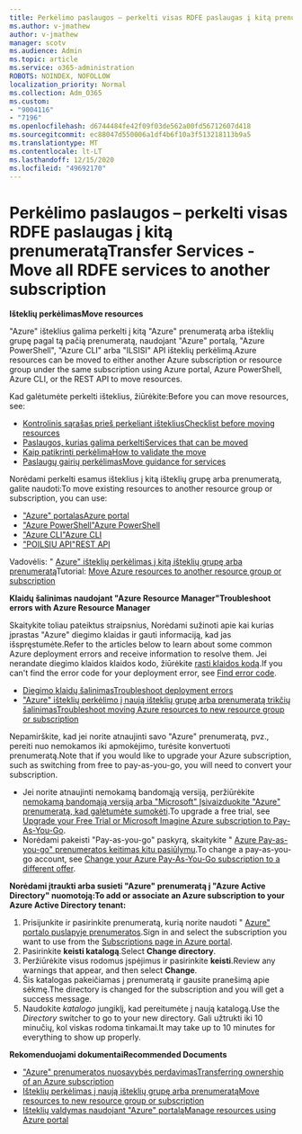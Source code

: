 ```yaml
---
title: Perkėlimo paslaugos – perkelti visas RDFE paslaugas į kitą prenumeratą
ms.author: v-jmathew
author: v-jmathew
manager: scotv
ms.audience: Admin
ms.topic: article
ms.service: o365-administration
ROBOTS: NOINDEX, NOFOLLOW
localization_priority: Normal
ms.collection: Adm_O365
ms.custom:
- "9004116"
- "7196"
ms.openlocfilehash: d6744484fe42f09f03de562a00fd56712607d418
ms.sourcegitcommit: ec88047d550006a1df4b6f10a3f513218113b9a5
ms.translationtype: MT
ms.contentlocale: lt-LT
ms.lasthandoff: 12/15/2020
ms.locfileid: "49692170"
---
```

# <a name="transfer-services---move-all-rdfe-services-to-another-subscription"></a><span data-ttu-id="2d925-102">Perkėlimo paslaugos – perkelti visas RDFE paslaugas į kitą prenumeratą</span><span class="sxs-lookup"><span data-stu-id="2d925-102">Transfer Services - Move all RDFE services to another subscription</span></span>

<span data-ttu-id="2d925-103">**Išteklių perkėlimas**</span><span class="sxs-lookup"><span data-stu-id="2d925-103">**Move resources**</span></span>

<span data-ttu-id="2d925-104">"Azure" išteklius galima perkelti į kitą "Azure" prenumeratą arba išteklių grupę pagal tą pačią prenumeratą, naudojant "Azure" portalą, "Azure PowerShell", "Azure CLI" arba "ILSISI" API išteklių perkėlimą.</span><span class="sxs-lookup"><span data-stu-id="2d925-104">Azure resources can be moved to either another Azure subscription or resource group under the same subscription using Azure portal, Azure PowerShell, Azure CLI, or the REST API to move resources.</span></span>

<span data-ttu-id="2d925-105">Kad galėtumėte perkelti išteklius, žiūrėkite:</span><span class="sxs-lookup"><span data-stu-id="2d925-105">Before you can move resources, see:</span></span>

- [<span data-ttu-id="2d925-106">Kontrolinis sąrašas prieš perkeliant išteklius</span><span class="sxs-lookup"><span data-stu-id="2d925-106">Checklist before moving resources</span></span>](https://docs.microsoft.com/azure/azure-resource-manager/resource-group-move-resources?WT.mc_id=Portal-Microsoft_Azure_Support#checklist-before-moving-resources)
- [<span data-ttu-id="2d925-107">Paslaugos, kurias galima perkelti</span><span class="sxs-lookup"><span data-stu-id="2d925-107">Services that can be moved</span></span>](https://docs.microsoft.com/azure/azure-resource-manager/move-support-resources?WT.mc_id=Portal-Microsoft_Azure_Support)
- [<span data-ttu-id="2d925-108">Kaip patikrinti perkėlimą</span><span class="sxs-lookup"><span data-stu-id="2d925-108">How to validate the move</span></span>](https://docs.microsoft.com/azure/azure-resource-manager/resource-group-move-resources?WT.mc_id=Portal-Microsoft_Azure_Support#validate-move)
- [<span data-ttu-id="2d925-109">Paslaugų gairių perkėlimas</span><span class="sxs-lookup"><span data-stu-id="2d925-109">Move guidance for services</span></span>](https://docs.microsoft.com/azure/azure-resource-manager/move-limitations/app-service-move-limitations?WT.mc_id=Portal-Microsoft_Azure_Support)

<span data-ttu-id="2d925-110">Norėdami perkelti esamus išteklius į kitą išteklių grupę arba prenumeratą, galite naudoti:</span><span class="sxs-lookup"><span data-stu-id="2d925-110">To move existing resources to another resource group or subscription, you can use:</span></span>

- [<span data-ttu-id="2d925-111">"Azure" portalas</span><span class="sxs-lookup"><span data-stu-id="2d925-111">Azure portal</span></span>](https://docs.microsoft.com/azure/azure-resource-manager/resource-group-move-resources?WT.mc_id=Portal-Microsoft_Azure_Support#use-the-portal)
- [<span data-ttu-id="2d925-112">"Azure PowerShell"</span><span class="sxs-lookup"><span data-stu-id="2d925-112">Azure PowerShell</span></span>](https://docs.microsoft.com/azure/azure-resource-manager/resource-group-move-resources?WT.mc_id=Portal-Microsoft_Azure_Support#use-azure-powershell)
- [<span data-ttu-id="2d925-113">"Azure CLI"</span><span class="sxs-lookup"><span data-stu-id="2d925-113">Azure CLI</span></span>](https://docs.microsoft.com/azure/azure-resource-manager/resource-group-move-resources?WT.mc_id=Portal-Microsoft_Azure_Support#use-azure-cli)
- [<span data-ttu-id="2d925-114">"POILSIU API"</span><span class="sxs-lookup"><span data-stu-id="2d925-114">REST API</span></span>](https://docs.microsoft.com/azure/azure-resource-manager/resource-group-move-resources?WT.mc_id=Portal-Microsoft_Azure_Support#use-rest-api)

<span data-ttu-id="2d925-115">Vadovėlis: " [Azure" išteklių perkėlimas į kitą išteklių grupę arba prenumeratą](https://docs.microsoft.com/azure/azure-resource-manager/resource-manager-tutorial-move-resources)</span><span class="sxs-lookup"><span data-stu-id="2d925-115">Tutorial: [Move Azure resources to another resource group or subscription](https://docs.microsoft.com/azure/azure-resource-manager/resource-manager-tutorial-move-resources)</span></span>

<span data-ttu-id="2d925-116">**Klaidų šalinimas naudojant "Azure Resource Manager"**</span><span class="sxs-lookup"><span data-stu-id="2d925-116">**Troubleshoot errors with Azure Resource Manager**</span></span>

<span data-ttu-id="2d925-117">Skaitykite toliau pateiktus straipsnius, Norėdami sužinoti apie kai kurias įprastas "Azure" diegimo klaidas ir gauti informaciją, kad jas išspręstumėte.</span><span class="sxs-lookup"><span data-stu-id="2d925-117">Refer to the articles below to learn about some common Azure deployment errors and receive information to resolve them.</span></span> <span data-ttu-id="2d925-118">Jei nerandate diegimo klaidos klaidos kodo, žiūrėkite [rasti klaidos kodą](https://docs.microsoft.com/azure/azure-resource-manager/resource-manager-common-deployment-errors?WT.mc_id=Portal-Microsoft_Azure_Support#find-error-code).</span><span class="sxs-lookup"><span data-stu-id="2d925-118">If you can't find the error code for your deployment error, see [Find error code](https://docs.microsoft.com/azure/azure-resource-manager/resource-manager-common-deployment-errors?WT.mc_id=Portal-Microsoft_Azure_Support#find-error-code).</span></span>

- [<span data-ttu-id="2d925-119">Diegimo klaidų šalinimas</span><span class="sxs-lookup"><span data-stu-id="2d925-119">Troubleshoot deployment errors</span></span>](https://docs.microsoft.com/azure/azure-resource-manager/resource-manager-common-deployment-errors)
- [<span data-ttu-id="2d925-120">"Azure" išteklių perkėlimo į naują išteklių grupę arba prenumeratą trikčių šalinimas</span><span class="sxs-lookup"><span data-stu-id="2d925-120">Troubleshoot moving Azure resources to new resource group or subscription</span></span>](https://docs.microsoft.com/azure/azure-resource-manager/troubleshoot-move)

<span data-ttu-id="2d925-121">Nepamirškite, kad jei norite atnaujinti savo "Azure" prenumeratą, pvz., pereiti nuo nemokamos iki apmokėjimo, turėsite konvertuoti prenumeratą.</span><span class="sxs-lookup"><span data-stu-id="2d925-121">Note that if you would like to upgrade your Azure subscription, such as switching from free to pay-as-you-go, you will need to convert your subscription.</span></span>

- <span data-ttu-id="2d925-122">Jei norite atnaujinti nemokamą bandomąją versiją, peržiūrėkite [nemokamą bandomąją versiją arba "Microsoft" Įsivaizduokite "Azure" prenumeratą, kad galėtumėte sumokėti](https://docs.microsoft.com/azure/billing/billing-upgrade-azure-subscription).</span><span class="sxs-lookup"><span data-stu-id="2d925-122">To upgrade a free trial, see [Upgrade your Free Trial or Microsoft Imagine Azure subscription to Pay-As-You-Go](https://docs.microsoft.com/azure/billing/billing-upgrade-azure-subscription).</span></span>
- <span data-ttu-id="2d925-123">Norėdami pakeisti "Pay-as-you-go" paskyrą, skaitykite " [Azure Pay-as-you-go" prenumeratos keitimas kitu pasiūlymu](https://docs.microsoft.com/azure/billing/billing-how-to-switch-azure-offer).</span><span class="sxs-lookup"><span data-stu-id="2d925-123">To change a pay-as-you-go account, see [Change your Azure Pay-As-You-Go subscription to a different offer](https://docs.microsoft.com/azure/billing/billing-how-to-switch-azure-offer).</span></span>

<span data-ttu-id="2d925-124">**Norėdami įtraukti arba susieti "Azure" prenumeratą į "Azure Active Directory" nuomotoją:**</span><span class="sxs-lookup"><span data-stu-id="2d925-124">**To add or associate an Azure subscription to your Azure Active Directory tenant:**</span></span>

1. <span data-ttu-id="2d925-125">Prisijunkite ir pasirinkite prenumeratą, kurią norite naudoti " [Azure" portalo puslapyje prenumeratos](https://portal.azure.com/#blade/Microsoft_Azure_Billing/SubscriptionsBlade).</span><span class="sxs-lookup"><span data-stu-id="2d925-125">Sign in and select the subscription you want to use from the [Subscriptions page in Azure portal](https://portal.azure.com/#blade/Microsoft_Azure_Billing/SubscriptionsBlade).</span></span>
2. <span data-ttu-id="2d925-126">Pasirinkite **keisti katalogą**.</span><span class="sxs-lookup"><span data-stu-id="2d925-126">Select **Change directory**.</span></span>
3. <span data-ttu-id="2d925-127">Peržiūrėkite visus rodomus įspėjimus ir pasirinkite **keisti**.</span><span class="sxs-lookup"><span data-stu-id="2d925-127">Review any warnings that appear, and then select **Change**.</span></span>
4. <span data-ttu-id="2d925-128">Šis katalogas pakeičiamas į prenumeratą ir gausite pranešimą apie sėkmę.</span><span class="sxs-lookup"><span data-stu-id="2d925-128">The directory is changed for the subscription and you will get a success message.</span></span>
5. <span data-ttu-id="2d925-129">Naudokite *katalogo* jungiklį, kad pereitumėte į naują katalogą.</span><span class="sxs-lookup"><span data-stu-id="2d925-129">Use the *Directory* switcher to go to your new directory.</span></span> <span data-ttu-id="2d925-130">Gali užtrukti iki 10 minučių, kol viskas rodoma tinkamai.</span><span class="sxs-lookup"><span data-stu-id="2d925-130">It may take up to 10 minutes for everything to show up properly.</span></span>

<span data-ttu-id="2d925-131">**Rekomenduojami dokumentai**</span><span class="sxs-lookup"><span data-stu-id="2d925-131">**Recommended Documents**</span></span>

- [<span data-ttu-id="2d925-132">"Azure" prenumeratos nuosavybės perdavimas</span><span class="sxs-lookup"><span data-stu-id="2d925-132">Transferring ownership of an Azure subscription</span></span>](https://docs.microsoft.com/azure/billing-subscription-transfer)
- [<span data-ttu-id="2d925-133">Išteklių perkėlimas į naują išteklių grupę arba prenumeratą</span><span class="sxs-lookup"><span data-stu-id="2d925-133">Move resources to new resource group or subscription</span></span>](https://docs.microsoft.com/azure/azure-resource-manager/resource-group-move-resources)
- [<span data-ttu-id="2d925-134">Išteklių valdymas naudojant "Azure" portalą</span><span class="sxs-lookup"><span data-stu-id="2d925-134">Manage resources using Azure portal</span></span>](https://docs.microsoft.com/azure/azure-resource-manager/resource-group-portal)

